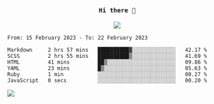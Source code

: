 <h4 align="center"><samp> Hi there 👋  </samp></h4>

<p align="center">
  
  <a href="https://github.com/bznick98">
    <img align="center" src="https://github-readme-stats.vercel.app/api?username=bznick98&&count_private=true&hide=issues,prs,contribs&show_icons=true&theme=gruvbox" />
  </a>
  
  <!--START_SECTION:waka-->

```text
From: 15 February 2023 - To: 22 February 2023

Markdown     2 hrs 57 mins   ██████████▓░░░░░░░░░░░░░░   42.17 %
SCSS         2 hrs 55 mins   ██████████▒░░░░░░░░░░░░░░   41.69 %
HTML         41 mins         ██▒░░░░░░░░░░░░░░░░░░░░░░   09.86 %
YAML         23 mins         █▒░░░░░░░░░░░░░░░░░░░░░░░   05.63 %
Ruby         1 min           ░░░░░░░░░░░░░░░░░░░░░░░░░   00.27 %
JavaScript   0 secs          ░░░░░░░░░░░░░░░░░░░░░░░░░   00.20 %
```

<!--END_SECTION:waka-->
  
 
</p>

![](https://visitor-badge.glitch.me/badge?page_id=bznick98.bznick98)
